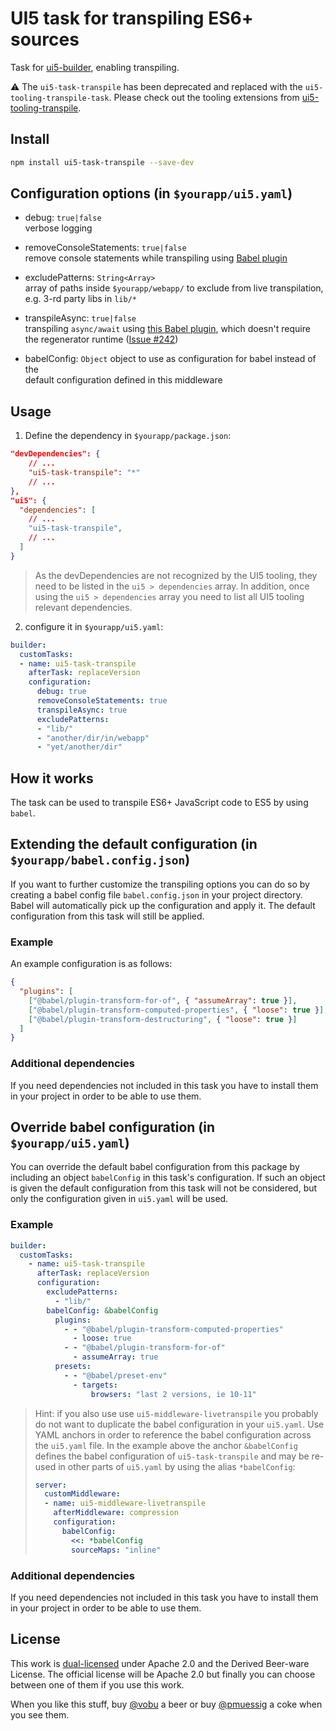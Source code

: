 # UI5 task for transpiling ES6+ sources

Task for [ui5-builder](https://github.com/SAP/ui5-builder), enabling transpiling.

:warning: The `ui5-task-transpile` has been deprecated and replaced with the `ui5-tooling-transpile-task`. Please check out the tooling extensions from [ui5-tooling-transpile](https://www.npmjs.com/package/ui5-tooling-transpile).

## Install

```bash
npm install ui5-task-transpile --save-dev
```

## Configuration options (in `$yourapp/ui5.yaml`)

- debug: `true|false`  
  verbose logging

- removeConsoleStatements: `true|false`  
  remove console statements while transpiling using [Babel plugin](https://babeljs.io/docs/en/babel-plugin-transform-remove-console)

- excludePatterns: `String<Array>`  
  array of paths inside `$yourapp/webapp/` to exclude from live transpilation,  
  e.g. 3-rd party libs in `lib/*`

- transpileAsync: `true|false`  
  transpiling `async/await` using [this Babel plugin](https://www.npmjs.com/package/babel-plugin-transform-async-to-promises), which doesn't require  
  the regenerator runtime ([Issue #242](https://github.com/petermuessig/ui5-ecosystem-showcase/issues/242))

- babelConfig: `Object`
  object to use as configuration for babel instead of the  
  default configuration defined in this middleware

## Usage

1. Define the dependency in `$yourapp/package.json`:

```json
"devDependencies": {
    // ...
    "ui5-task-transpile": "*"
    // ...
},
"ui5": {
  "dependencies": [
    // ...
    "ui5-task-transpile",
    // ...
  ]
}
```

> As the devDependencies are not recognized by the UI5 tooling, they need to be listed in the `ui5 > dependencies` array. In addition, once using the `ui5 > dependencies` array you need to list all UI5 tooling relevant dependencies.

2. configure it in `$yourapp/ui5.yaml`:

```yaml
builder:
  customTasks:
  - name: ui5-task-transpile
    afterTask: replaceVersion
    configuration:
      debug: true
      removeConsoleStatements: true
      transpileAsync: true
      excludePatterns:
      - "lib/"
      - "another/dir/in/webapp"
      - "yet/another/dir"
```

## How it works

The task can be used to transpile ES6+ JavaScript code to ES5 by using `babel`.

## Extending the default configuration (in `$yourapp/babel.config.json`)

If you want to further customize the transpiling options you can do so by creating a babel config file `babel.config.json` in your project directory. Babel will automatically pick up the configuration and apply it. The default configuration from this task will still be applied.

### Example

An example configuration is as follows:

```json
{
  "plugins": [
    ["@babel/plugin-transform-for-of", { "assumeArray": true }],
    ["@babel/plugin-transform-computed-properties", { "loose": true }],
    ["@babel/plugin-transform-destructuring", { "loose": true }]
  ]
}
```

### Additional dependencies

If you need dependencies not included in this task you have to install them in your project in order to be able to use them.

## Override babel configuration (in `$yourapp/ui5.yaml`)

You can override the default babel configuration from this package by including an object `babelConfig` in this task's configuration. If such an object is given the default configuration from this task will not be considered, but only the configuration given in `ui5.yaml` will be used.

### Example

```yaml
builder:
  customTasks:
    - name: ui5-task-transpile
      afterTask: replaceVersion
      configuration:
        excludePatterns:
          - "lib/"
        babelConfig: &babelConfig
          plugins:
            - - "@babel/plugin-transform-computed-properties"
              - loose: true
            - - "@babel/plugin-transform-for-of"
              - assumeArray: true
          presets:
            - - "@babel/preset-env"
              - targets:
                  browsers: "last 2 versions, ie 10-11"
```

> Hint: if you also use use `ui5-middleware-livetranspile` you probably do not want to duplicate the babel configuration in your `ui5.yaml`. Use YAML anchors in order to reference the babel configuration across the `ui5.yaml` file.
> In the example above the anchor `&babelConfig` defines the babel configuration of `ui5-task-transpile` and may be re-used in other parts of `ui5.yaml` by using the alias `*babelConfig`:
>
> ```yaml
> server:
>   customMiddleware:
>   - name: ui5-middleware-livetranspile
>     afterMiddleware: compression
>     configuration:
>       babelConfig:
>         <<: *babelConfig
>         sourceMaps: "inline"
> ```

### Additional dependencies

If you need dependencies not included in this task you have to install them in your project in order to be able to use them.

## License

This work is [dual-licensed](../../LICENSE) under Apache 2.0 and the Derived Beer-ware License. The official license will be Apache 2.0 but finally you can choose between one of them if you use this work.

When you like this stuff, buy [@vobu](https://twitter.com/vobu) a beer or buy [@pmuessig](https://twitter.com/pmuessig) a coke when you see them.
